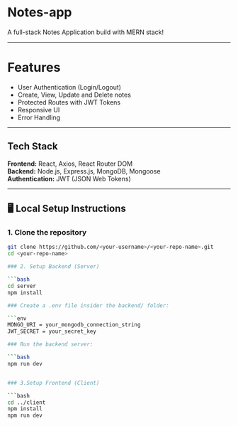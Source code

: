 # Notes-app

A full-stack Notes Application build with MERN stack!

---

# Features

- User Authentication (Login/Logout)
- Create, View, Update and Delete notes
- Protected Routes with JWT Tokens
- Responsive UI
- Error Handling

---

## Tech Stack

**Frontend:** React, Axios, React Router DOM  
**Backend:** Node.js, Express.js, MongoDB, Mongoose  
**Authentication:** JWT (JSON Web Tokens) 


---

## 🖥️ Local Setup Instructions

### 1. Clone the repository

```bash
git clone https://github.com/<your-username>/<your-repo-name>.git
cd <your-repo-name>

### 2. Setup Backend (Server)

```bash
cd server
npm install

### Create a .env file insider the backend/ folder:

```env
MONGO_URI = your_mongodb_connection_string
JWT_SECRET = your_secret_key

### Run the backend server:

```bash
npm run dev


### 3.Setup Frontend (Client)

```bash
cd ../client
npm install
npm run dev

